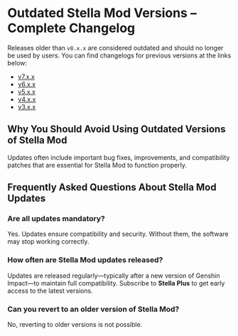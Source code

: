 [//]: # (Title: Starsze wersje - Stella Mod Documentation)
[//]: # (Description: Przegląd archiwalnych wersji Stella Mod dla Genshin Impact. Zobacz changelogi dla wydań v7.x.x–v3.x.x i dowiedz się, dlaczego aktualizacja do najnowszej wersji jest kluczowa dla bezpieczeństwa i stabilności.)
[//]: # (Tags: Stella Mod, Starsze wersje, Archiwum Stella Mod, Genshin Impact Mod, Changelog, Historia wydań, Aktualizacje Stella Mod, Kompatybilność, Stella Mod Documentation, Bezpieczeństwo)
[//]: # (Canonical: /genshin-stella-mod/docs?page=deprecated-releases)
[//]: # (Contributors: Sefinek)

# Outdated Stella Mod Versions – Complete Changelog <!-- {#deprecated-releases} -->
Releases older than `v8.x.x` are considered outdated and should no longer be used by users.
You can find changelogs for previous versions at the links below:

- [v7.x.x](https://sefinek.net/genshin-stella-mod/docs?page=changelog_v7)
- [v6.x.x](https://sefinek.net/genshin-stella-mod/docs?page=changelog_v6)
- [v5.x.x](https://sefinek.net/genshin-stella-mod/docs?page=changelog_v5)
- [v4.x.x](https://sefinek.net/genshin-stella-mod/docs?page=changelog_v4)
- [v3.x.x](https://sefinek.net/genshin-stella-mod/docs?page=changelog_v3)

## Why You Should Avoid Using Outdated Versions of Stella Mod <!-- {#why-you-should-avoid-using-deprecated-sm-versions} -->
Updates often include important bug fixes, improvements, and compatibility patches that are essential for Stella Mod to function properly.

## Frequently Asked Questions About Stella Mod Updates <!-- {#frequently-asked-questions-about-stella-mod-updates} -->
### Are all updates mandatory? <!-- {#are-all-updates-mandatory} -->
Yes. Updates ensure compatibility and security. Without them, the software may stop working correctly.

### How often are Stella Mod updates released? <!-- {#how-often-are-updates-released-for-sm} -->
Updates are released regularly—typically after a new version of Genshin Impact—to maintain full compatibility.
Subscribe to **Stella Plus** to get early access to the latest versions.

### Can you revert to an older version of Stella Mod? <!-- {#can-you-revert-to-an-older-version-of-sm} -->
No, reverting to older versions is not possible.

